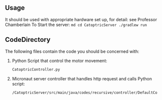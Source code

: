 ## Usage
It should be used with appropriate hardware set up, for detail: see Professor Chamberlain
To Start the server:
    ```md
    cd CatoptricServer
    ./gradlew run
    ```
    
## CodeDirectory
The following files contain the code you should be concerned with:
1. Python Script that control the motor movement: 
    ```md
    CatoptricController.py
    ```
2. Micronaut server controller that handles http request and calls Python script:
    ```md
    /CatoptricServer/src/main/java/codes/recursive/controller/DefaultController.java
    ```
